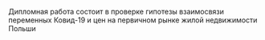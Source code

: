 Дипломная работа состоит в проверке гипотезы взаимосвязи переменных Ковид-19 и цен на первичном рынке жилой недвижимости Польши